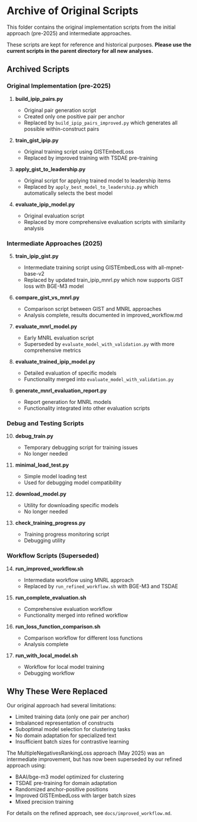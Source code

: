 # Archive of Original Scripts

This folder contains the original implementation scripts from the initial approach (pre-2025) and intermediate approaches.

These scripts are kept for reference and historical purposes. **Please use the current scripts in the parent directory for all new analyses.**

## Archived Scripts

### Original Implementation (pre-2025)
1. **build_ipip_pairs.py**
   - Original pair generation script
   - Created only one positive pair per anchor
   - Replaced by `build_ipip_pairs_improved.py` which generates all possible within-construct pairs

2. **train_gist_ipip.py**
   - Original training script using GISTEmbedLoss
   - Replaced by improved training with TSDAE pre-training

3. **apply_gist_to_leadership.py**
   - Original script for applying trained model to leadership items
   - Replaced by `apply_best_model_to_leadership.py` which automatically selects the best model
   
4. **evaluate_ipip_model.py**
   - Original evaluation script
   - Replaced by more comprehensive evaluation scripts with similarity analysis

### Intermediate Approaches (2025)
5. **train_ipip_gist.py**
   - Intermediate training script using GISTEmbedLoss with all-mpnet-base-v2
   - Replaced by updated train_ipip_mnrl.py which now supports GIST loss with BGE-M3 model

6. **compare_gist_vs_mnrl.py**
   - Comparison script between GIST and MNRL approaches
   - Analysis complete, results documented in improved_workflow.md

7. **evaluate_mnrl_model.py**
   - Early MNRL evaluation script
   - Superseded by `evaluate_model_with_validation.py` with more comprehensive metrics

8. **evaluate_trained_ipip_model.py**
   - Detailed evaluation of specific models
   - Functionality merged into `evaluate_model_with_validation.py`

9. **generate_mnrl_evaluation_report.py**
   - Report generation for MNRL models
   - Functionality integrated into other evaluation scripts

### Debug and Testing Scripts
10. **debug_train.py**
    - Temporary debugging script for training issues
    - No longer needed

11. **minimal_load_test.py**
    - Simple model loading test
    - Used for debugging model compatibility

12. **download_model.py**
    - Utility for downloading specific models
    - No longer needed

13. **check_training_progress.py**
    - Training progress monitoring script
    - Debugging utility

### Workflow Scripts (Superseded)
14. **run_improved_workflow.sh**
    - Intermediate workflow using MNRL approach
    - Replaced by `run_refined_workflow.sh` with BGE-M3 and TSDAE

15. **run_complete_evaluation.sh**
    - Comprehensive evaluation workflow
    - Functionality merged into refined workflow

16. **run_loss_function_comparison.sh**
    - Comparison workflow for different loss functions
    - Analysis complete

17. **run_with_local_model.sh**
    - Workflow for local model training
    - Debugging workflow

## Why These Were Replaced

Our original approach had several limitations:
- Limited training data (only one pair per anchor)
- Imbalanced representation of constructs
- Suboptimal model selection for clustering tasks
- No domain adaptation for specialized text
- Insufficient batch sizes for contrastive learning

The MultipleNegativesRankingLoss approach (May 2025) was an intermediate improvement, but has now been superseded by our refined approach using:
- BAAI/bge-m3 model optimized for clustering
- TSDAE pre-training for domain adaptation
- Randomized anchor-positive positions
- Improved GISTEmbedLoss with larger batch sizes
- Mixed precision training

For details on the refined approach, see `docs/improved_workflow.md`. 